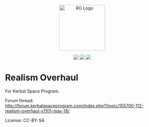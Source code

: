 <p align="center">
 <img src="https://github.com/KSP-RO/RealismOverhaul/blob/master/Source/RO%20Logo.png" width=150 alt="RO Logo"/>
</p>
<p align="center">
 <a href="https://nightly.link/KSP-RO/RealismOverhaul/workflows/buildAndTest/master/RealismOverhaul.zip" rel="nofollow"><img src="https://badgen.net/badge/Nightly%20build/download/blue"></a>
 <a href="https://discord.gg/V73jjNd" rel="nofollow"><img src="https://badgen.net/discord/online-members/V73jjNd?icon=discord"></a>
 <a href="https://github.com/KSP-RO/RealismOverhaul/compare/v17.18.0.0...master" rel="nofollow"><img src="https://img.shields.io/github/commits-since/KSP-RO/RealismOverhaul/latest"></a>
</p>

# Realism Overhaul

For Kerbal Space Program.

Forum thread: http://forum.kerbalspaceprogram.com/index.php?/topic/155700-112-realism-overhaul-v1101-may-18/

License: CC-BY-SA
